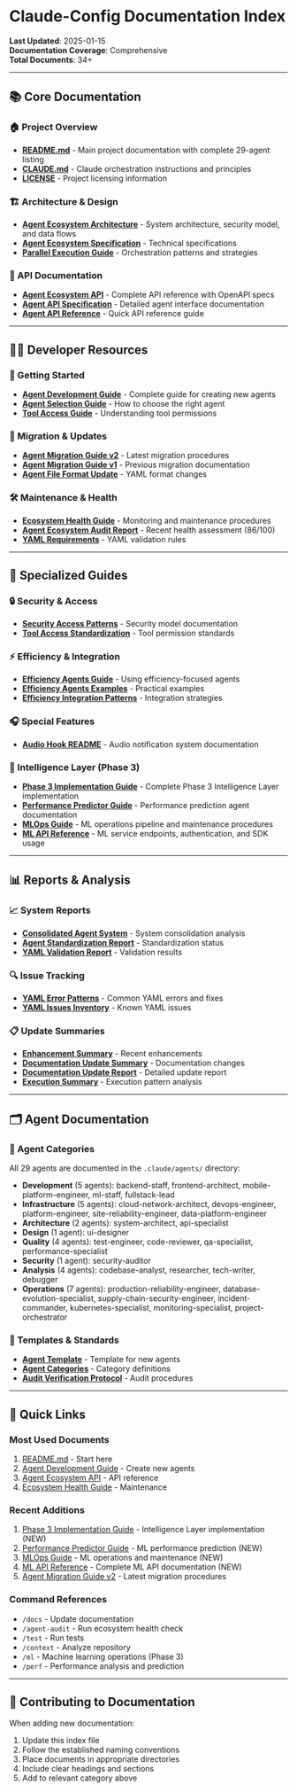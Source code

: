 # Claude-Config Documentation Index

**Last Updated**: 2025-01-15  
**Documentation Coverage**: Comprehensive  
**Total Documents**: 34+

---

## 📚 Core Documentation

### 🏠 Project Overview
- **[README.md](../README.md)** - Main project documentation with complete 29-agent listing
- **[CLAUDE.md](../CLAUDE.md)** - Claude orchestration instructions and principles
- **[LICENSE](../LICENSE)** - Project licensing information

### 🏗️ Architecture & Design
- **[Agent Ecosystem Architecture](architecture/agent-ecosystem-architecture.md)** - System architecture, security model, and data flows
- **[Agent Ecosystem Specification](specs/agent-ecosystem-spec.md)** - Technical specifications
- **[Parallel Execution Guide](PARALLEL_EXECUTION_GUIDE.md)** - Orchestration patterns and strategies

### 🔌 API Documentation
- **[Agent Ecosystem API](api/agent-ecosystem-api.md)** - Complete API reference with OpenAPI specs
- **[Agent API Specification](api/agent-specification.md)** - Detailed agent interface documentation
- **[Agent API Reference](api/agent-api.md)** - Quick API reference guide

---

## 👩‍💻 Developer Resources

### 🚀 Getting Started
- **[Agent Development Guide](guides/agent-development-guide.md)** - Complete guide for creating new agents
- **[Agent Selection Guide](AGENT_SELECTION_GUIDE.md)** - How to choose the right agent
- **[Tool Access Guide](TOOL_ACCESS_GUIDE.md)** - Understanding tool permissions

### 🔄 Migration & Updates
- **[Agent Migration Guide v2](guides/agent-migration-guide-v2.md)** - Latest migration procedures
- **[Agent Migration Guide v1](AGENT_MIGRATION_GUIDE.md)** - Previous migration documentation
- **[Agent File Format Update](AGENT_FILE_FORMAT_UPDATE.md)** - YAML format changes

### 🛠️ Maintenance & Health
- **[Ecosystem Health Guide](guides/ecosystem-health-guide.md)** - Monitoring and maintenance procedures
- **[Agent Ecosystem Audit Report](../agent-ecosystem-audit-report.md)** - Recent health assessment (86/100)
- **[YAML Requirements](YAML_REQUIREMENTS.md)** - YAML validation rules

---

## 📖 Specialized Guides

### 🔒 Security & Access
- **[Security Access Patterns](SECURITY_ACCESS_PATTERNS.md)** - Security model documentation
- **[Tool Access Standardization](TOOL_ACCESS_STANDARDIZATION_SUMMARY.md)** - Tool permission standards

### ⚡ Efficiency & Integration
- **[Efficiency Agents Guide](EFFICIENCY_AGENTS_GUIDE.md)** - Using efficiency-focused agents
- **[Efficiency Agents Examples](EFFICIENCY_AGENTS_EXAMPLES.md)** - Practical examples
- **[Efficiency Integration Patterns](EFFICIENCY_INTEGRATION_PATTERNS.md)** - Integration strategies

### 🎧 Special Features
- **[Audio Hook README](AUDIO_HOOK_README.md)** - Audio notification system documentation

### 🧠 Intelligence Layer (Phase 3)
- **[Phase 3 Implementation Guide](phase3-intelligence-layer.md)** - Complete Phase 3 Intelligence Layer implementation
- **[Performance Predictor Guide](performance-predictor-guide.md)** - Performance prediction agent documentation
- **[MLOps Guide](mlops-guide.md)** - ML operations pipeline and maintenance procedures
- **[ML API Reference](ml-api-reference.md)** - ML service endpoints, authentication, and SDK usage

---

## 📊 Reports & Analysis

### 📈 System Reports
- **[Consolidated Agent System](CONSOLIDATED_AGENT_SYSTEM.md)** - System consolidation analysis
- **[Agent Standardization Report](agent-standardization-report.md)** - Standardization status
- **[YAML Validation Report](yaml-validation-report.md)** - Validation results

### 🔍 Issue Tracking
- **[YAML Error Patterns](YAML_ERROR_PATTERNS.md)** - Common YAML errors and fixes
- **[YAML Issues Inventory](YAML_ISSUES_INVENTORY.md)** - Known YAML issues

### 📋 Update Summaries
- **[Enhancement Summary](ENHANCEMENT_SUMMARY.md)** - Recent enhancements
- **[Documentation Update Summary](DOCUMENTATION_UPDATE_SUMMARY.md)** - Documentation changes
- **[Documentation Update Report](documentation-update-report.md)** - Detailed update report
- **[Execution Summary](execution-summary.md)** - Execution pattern analysis

---

## 🗂️ Agent Documentation

### 📁 Agent Categories
All 29 agents are documented in the `.claude/agents/` directory:

- **Development** (5 agents): backend-staff, frontend-architect, mobile-platform-engineer, ml-staff, fullstack-lead
- **Infrastructure** (5 agents): cloud-network-architect, devops-engineer, platform-engineer, site-reliability-engineer, data-platform-engineer
- **Architecture** (2 agents): system-architect, api-specialist
- **Design** (1 agent): ui-designer
- **Quality** (4 agents): test-engineer, code-reviewer, qa-specialist, performance-specialist
- **Security** (1 agent): security-auditor
- **Analysis** (4 agents): codebase-analyst, researcher, tech-writer, debugger
- **Operations** (7 agents): production-reliability-engineer, database-evolution-specialist, supply-chain-security-engineer, incident-commander, kubernetes-specialist, monitoring-specialist, project-orchestrator

### 📑 Templates & Standards
- **[Agent Template](.claude/agents/AGENT_TEMPLATE.md)** - Template for new agents
- **[Agent Categories](.claude/agents/AGENT_CATEGORIES.md)** - Category definitions
- **[Audit Verification Protocol](.claude/agents/AUDIT_VERIFICATION_PROTOCOL.md)** - Audit procedures

---

## 🔗 Quick Links

### Most Used Documents
1. [README.md](../README.md) - Start here
2. [Agent Development Guide](guides/agent-development-guide.md) - Create new agents
3. [Agent Ecosystem API](api/agent-ecosystem-api.md) - API reference
4. [Ecosystem Health Guide](guides/ecosystem-health-guide.md) - Maintenance

### Recent Additions
1. [Phase 3 Implementation Guide](phase3-intelligence-layer.md) - Intelligence Layer implementation (NEW)
2. [Performance Predictor Guide](performance-predictor-guide.md) - ML performance prediction (NEW)
3. [MLOps Guide](mlops-guide.md) - ML operations and maintenance (NEW)
4. [ML API Reference](ml-api-reference.md) - Complete ML API documentation (NEW)
5. [Agent Migration Guide v2](guides/agent-migration-guide-v2.md) - Latest migration procedures

### Command References
- `/docs` - Update documentation
- `/agent-audit` - Run ecosystem health check
- `/test` - Run tests
- `/context` - Analyze repository
- `/ml` - Machine learning operations (Phase 3)
- `/perf` - Performance analysis and prediction

---

## 📝 Contributing to Documentation

When adding new documentation:
1. Update this index file
2. Follow the established naming conventions
3. Place documents in appropriate directories
4. Include clear headings and sections
5. Add to relevant category above
